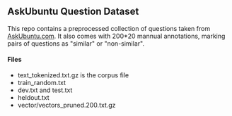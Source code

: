 ## AskUbuntu Question Dataset

This repo contains a preprocessed collection of questions taken from [AskUbuntu.com](http://www.askubuntu.com). It also comes with 200*20 mannual annotations, marking pairs of questions as "similar" or "non-similar".

#### Files
  - text_tokenized.txt.gz is the corpus file
  - train_random.txt
  - dev.txt and test.txt
  - heldout.txt
  - vector/vectors_pruned.200.txt.gz
